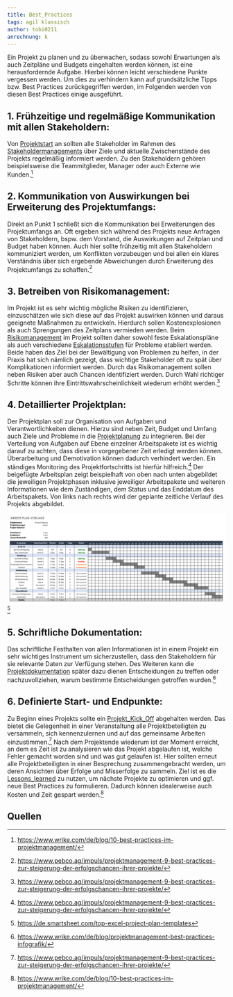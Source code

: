 ```yaml
---
title: Best_Practices
tags: agil klassisch
author: tobi0211
anrechnung: k
---
```


Ein Projekt zu planen und zu überwachen, sodass sowohl Erwartungen als auch Zeitpläne und Budgets eingehalten werden können, ist eine herausfordernde Aufgabe. Hierbei können leicht verschiedene Punkte vergessen werden. Um dies zu verhindern kann auf grundsätzliche Tipps bzw. Best Practices zurückgegriffen werden, im Folgenden werden von diesen Best Practices einige ausgeführt. 

## 1. Frühzeitige und regelmäßige Kommunikation mit allen Stakeholdern:
Von [Projektstart](kb/Projektstart.md) an sollten alle Stakeholder im Rahmen des [Stakeholdermanagements](kb/Stakeholdermanagement.md) über Ziele und aktuelle Zwischenstände des Projekts regelmäßig informiert werden. Zu den Stakeholdern gehören beispielsweise die Teammitglieder, Manager oder auch Externe wie Kunden.[^1] 

## 2. Kommunikation von Auswirkungen bei Erweiterung des Projektumfangs:
Direkt an Punkt 1 schließt sich die Kommunikation bei Erweiterungen des Projektumfangs an. Oft ergeben sich während des Projekts neue Anfragen von Stakeholdern, bspw. dem Vorstand, die Auswirkungen auf Zeitplan und Budget haben können. Auch hier sollte frühzeitig mit allen Stakeholdern kommuniziert werden, um Konflikten vorzubeugen und bei allen ein klares Verständnis über sich ergebende Abweichungen durch Erweiterung des Projektumfangs zu schaffen.[^2] 

## 3. Betreiben von Risikomanagement:
Im Projekt ist es sehr wichtig mögliche Risiken zu identifizieren, einzuschätzen wie sich diese auf das Projekt auswirken können und daraus geeignete Maßnahmen zu entwickeln. Hierdurch sollen Kostenexplosionen als auch Sprengungen des Zeitplans vermieden werden. Beim [Risikomanagement](kb/Risikomanagement.md) im Projekt sollten daher sowohl feste Eskalationspläne als auch verschiedene [Eskalationsstufen](kb/Eskalationsstufen.md) für Probleme etabliert werden. Beide haben das Ziel bei der Bewältigung von Problemen zu helfen, in der Praxis hat sich nämlich gezeigt, dass wichtige Stakeholder oft zu spät über Komplikationen informiert werden. Durch das Risikomanagement sollen neben Risiken aber auch Chancen identifiziert werden.  Durch Wahl richtiger Schritte können ihre Eintrittswahrscheinlichkeit wiederum erhöht werden.[^2] 

## 4. Detaillierter Projektplan:
Der Projektplan soll zur Organisation von Aufgaben und Verantwortlichkeiten dienen. Hierzu sind neben Zeit, Budget und Umfang auch Ziele und Probleme in die [Projektplanung](kb/Projektplanung.md) zu integrieren. Bei der Verteilung von Aufgaben auf Ebene einzelner Arbeitspakete ist es wichtig darauf zu achten, dass diese in vorgegebener Zeit erledigt werden können.  Überarbeitung und Demotivation können dadurch verhindert werden. Ein ständiges Monitoring des Projektfortschritts ist hierfür hilfreich.[^2]
Der beigefügte Arbeitsplan zeigt beispielhaft von oben nach unten abgebildet die jeweiligen Projektphasen inklusive jeweiliger Arbeitspakete und weiteren Informationen wie dem Zuständigen, dem Status und das Enddatum des Arbeitspakets. Von links nach rechts wird der geplante zeitliche Verlauf des Projekts abgebildet.

![IC-Work-Plan-Template-GERMAN.png](Best_Practices/IC-Work-Plan-Template-GERMAN.png)[^3]

## 5. Schriftliche Dokumentation:
Das schriftliche Festhalten von allen Informationen ist in einem Projekt ein sehr wichtiges Instrument um sicherzustellen, dass den Stakeholdern für sie relevante Daten zur Verfügung stehen. Des Weiteren kann die [Projektdokumentation](kb/Projektdokumentation.md) später dazu dienen Entscheidungen zu treffen oder nachzuvollziehen, warum bestimmte Entscheidungen getroffen wurden.[^4] 

## 6. Definierte Start- und Endpunkte:
Zu Beginn eines Projekts sollte ein [Projekt_Kick_Off](kb/Projekt_Kick_Off.md) abgehalten werden. Das bietet die Gelegenheit in einer Veranstaltung alle Projektbeteiligten zu versammeln, sich kennenzulernen und auf das gemeinsame Arbeiten einzustimmen.[^2] Nach dem Projektende wiederum ist der Moment erreicht, an dem es Zeit ist zu analysieren wie das Projekt abgelaufen ist, welche Fehler gemacht worden sind und was gut gelaufen ist. Hier sollten erneut alle Projektbeteiligten in einer Besprechung zusammengebracht werden, um deren Ansichten über Erfolge und Misserfolge zu sammeln. Ziel ist es die [Lessons_learned](kb/Lessons_learned.md) zu nutzen, um nächste Projekte zu optimieren und ggf. neue Best Practices zu formulieren. Dadurch können idealerweise auch Kosten und Zeit gespart werden.[^1]


## Quellen

[^1]: https://www.wrike.com/de/blog/10-best-practices-im-projektmanagement/
[^2]: https://www.pebco.ag/impuls/projektmanagement-9-best-practices-zur-steigerung-der-erfolgschancen-ihrer-projekte/ 
[^3]: https://de.smartsheet.com/top-excel-project-plan-templates 
[^4]: https://www.wrike.com/de/blog/projektmanagement-best-practices-infografik/

